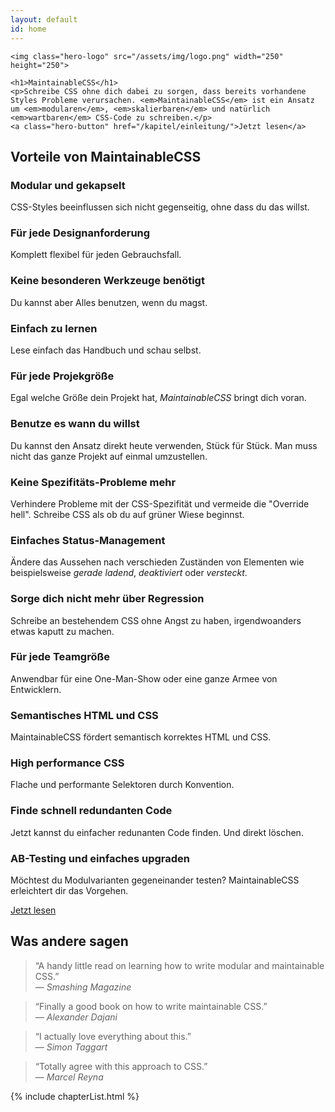 ```yaml
---
layout: default
id: home
---
```


<div class="hero">

	<img class="hero-logo" src="/assets/img/logo.png" width="250" height="250">

	<h1>MaintainableCSS</h1>
	<p>Schreibe CSS ohne dich dabei zu sorgen, dass bereits vorhandene Styles Probleme verursachen. <em>MaintainableCSS</em> ist ein Ansatz um <em>modularen</em>, <em>skalierbaren</em> und natürlich <em>wartbaren</em> CSS-Code zu schreiben.</p>
	<a class="hero-button" href="/kapitel/einleitung/">Jetzt lesen</a>
</div>
<!--
	<h2>Wartung &mdash; Adjektiv</h2>
	<p>In guter Verfassung halten. Auf gleichem Stand halten.</p>
-->

<div class="benefits">
	<h2>Vorteile von MaintainableCSS</h2>
	<div class="benefits-wrapper">
		<div class="benefit">
			<h3>Modular und gekapselt</h3>
			<p>CSS-Styles beeinflussen sich nicht gegenseitig, ohne dass du das willst.</p>
		</div>
		<div class="benefit">
			<h3>Für jede Designanforderung</h3>
			<p>Komplett flexibel für jeden Gebrauchsfall.</p>
		</div>
		<div class="benefit">
			<h3>Keine besonderen Werkzeuge benötigt</h3>
			<p>Du kannst aber Alles benutzen, wenn du magst.</p>
		</div>
		<div class="benefit">
			<h3>Einfach zu lernen</h3>
			<p>Lese einfach das Handbuch und schau selbst.</p>
		</div>
		<div class="benefit">
			<h3>Für jede Projekgröße</h3>
			<p>Egal welche Größe dein Projekt hat, <em>MaintainableCSS</em> bringt dich voran.</p>
		</div>
		<div class="benefit">
			<h3>Benutze es wann du willst</h3>
			<p>Du kannst den Ansatz direkt heute verwenden, Stück für Stück. Man muss nicht das ganze Projekt auf einmal umzustellen.</p>
		</div>
		<div class="benefit">
			<h3>Keine Spezifitäts-Probleme mehr</h3>
			<p>Verhindere Probleme mit der CSS-Spezifität und vermeide die "Override hell". Schreibe CSS als ob du auf grüner Wiese beginnst.</p>
		</div>
		<div class="benefit">
			<h3>Einfaches Status-Management</h3>
			<p>Ändere das Aussehen nach verschieden Zuständen von Elementen wie beispielsweise <em>gerade ladend</em>, <em>deaktiviert</em> oder <em>versteckt</em>.</p>
		</div>
		<div class="benefit">
			<h3>Sorge dich nicht mehr über Regression</h3>
			<p>Schreibe an bestehendem CSS ohne Angst zu haben, irgendwoanders etwas kaputt zu machen.</p>
		</div>
		<div class="benefit">
			<h3>Für jede Teamgröße</h3>
			<p>Anwendbar für eine One-Man-Show oder eine ganze Armee von Entwicklern.</p>
		</div>
		<div class="benefit">
			<h3>Semantisches HTML und CSS</h3>
			<p>MaintainableCSS fördert semantisch korrektes HTML und CSS.</p>
		</div>
		<div class="benefit">
			<h3>High performance CSS</h3>
			<p>Flache und performante Selektoren durch Konvention.</p>
		</div>
		<div class="benefit">
			<h3>Finde schnell redundanten Code</h3>
			<p>Jetzt kannst du einfacher redunanten Code finden. Und direkt löschen.</p>
		</div>
		<div class="benefit">
			<h3>AB-Testing und einfaches upgraden</h3>
			<p>Möchtest du Modulvarianten gegeneinander testen? MaintainableCSS erleichtert dir das Vorgehen.</p>
		</div>
		<a class="benefit-readNowButton" href="/kapitel/einleitung">Jetzt lesen</a>
	</div>
</div>
<div class="recommendations">
	<h2 class="recommendations-title">Was andere sagen</h2>
	<div class="recommendations-item">
		<blockquote>
			<p>&ldquo;A handy little read on learning how to write modular and maintainable CSS.&rdquo;
			<br>&mdash; <cite>Smashing Magazine</cite>
			</p>
		</blockquote>
	</div>
	<div class="recommendations-item">
		<blockquote>
			<p>&ldquo;Finally a good book on how to write maintainable CSS.&rdquo;
			<br>&mdash; <cite>Alexander Dajani</cite>
			</p>
		</blockquote>
	</div>
	<div class="recommendations-item">
		<blockquote>
			<p>&ldquo;I actually love everything about this.&rdquo;
			<br>&mdash; <cite>Simon Taggart</cite>
			</p>
		</blockquote>
	</div>
	<div class="recommendations-item">
		<blockquote>
			<p>&ldquo;Totally agree with this approach to CSS.&rdquo;
			<br>&mdash; <cite>Marcel Reyna</cite>
			</p>
		</blockquote>
	</div>
</div>

{% include chapterList.html %}

<!-- <div class="gotQuestion">
	<div class="gotQuestion-inner">
		<h2>Hast du eine Frage, Thema oder Anregung?</h2>
		<p>Erstelle einfach ein neues<a href="http://github.com/adamsilver/maintainablecss.com/issues/new/">Issue auf Github</a>.</p>
	</div>
</div> -->